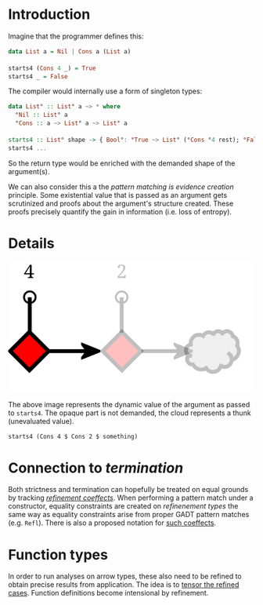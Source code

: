 # Introduction #

Imagine that the programmer defines this:
``` haskell
data List a = Nil | Cons a (List a)

starts4 (Cons 4 _) = True
starts4 _ = False
```

The compiler would internally use a form of singleton types:
``` haskell
data List° :: List° a ~> * where
  °Nil :: List° a
  °Cons :: a ~> List° a ~> List° a

starts4 :: List° shape -> { Bool°: °True ~> List° (°Cons °4 rest); °False ~> List° unknown }
starts4 ...
```

So the return type would be enriched with the demanded shape of the argument(s).

We can also consider this a the _pattern matching is evidence creation_ principle. Some existential value that is passed as an argument gets scrutinized and proofs about the argument's structure created. These proofs precisely quantify the gain in information (i.e. loss of entropy).

# Details #

![Singleton-strictness.svg](Singleton-strictness.svg)

The above image represents the dynamic value of the argument as passed to `starts4`. The opaque part is not demanded, the cloud represents a thunk (unevaluated value).

```
starts4 (Cons 4 $ Cons 2 $ something)
```

# Connection to _termination_ #

Both strictness and termination can hopefully be treated on equal grounds by tracking [_refinement coeffects_](Coeffects.svg). When performing a pattern match under a constructor, equality constraints are created on _refinenement types_ the same way as equality constraints arise from proper GADT pattern matches (e.g. `Refl`). There is also a proposed notation for [such coeffects](RefinementCoeffectNotation.svg).

# Function types #

In order to run analyses on arrow types, these also need to be refined to obtain precise results from application. The idea is to [tensor the refined cases](FunctionRefinements.svg). Function definitions become intensional by refinement.
